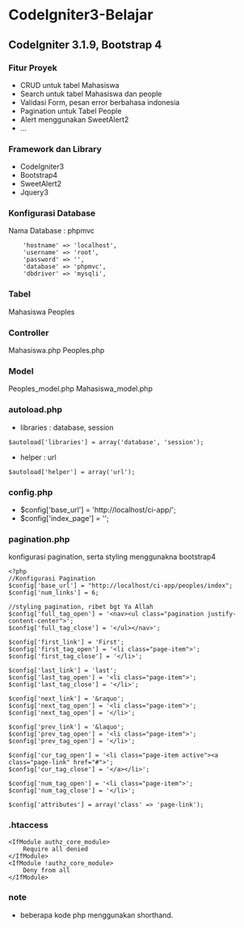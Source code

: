 # CodeIgniter3-Belajar

## CodeIgniter 3.1.9, Bootstrap 4

### Fitur Proyek
* CRUD untuk tabel Mahasiswa
* Search untuk tabel Mahasiswa dan people
* Validasi Form, pesan error berbahasa indonesia
* Pagination untuk Tabel People
* Alert menggunakan SweetAlert2
* ...

### Framework dan Library
* CodeIgniter3
* Bootstrap4
* SweetAlert2
* Jquery3

### Konfigurasi Database
Nama Database : phpmvc
```
	'hostname' => 'localhost',
	'username' => 'root',
	'password' => '',
	'database' => 'phpmvc',
	'dbdriver' => 'mysqli',
```

### Tabel
Mahasiswa
Peoples

### Controller
Mahasiswa.php
Peoples.php

### Model
Peoples_model.php
Mahasiswa_model.php

### autoload.php
* libraries : database, session
```
$autoload['libraries'] = array('database', 'session');
```
* helper : url
```
$autoload['helper'] = array('url');
```

### config.php
* $config['base_url'] = 'http://localhost/ci-app/';
* $config['index_page'] = ''; 

### pagination.php
konfigurasi pagination, serta styling menggunakna bootstrap4
```
<?php
//Konfigurasi Pagination
$config['base_url'] = "http://localhost/ci-app/peoples/index";
$config['num_links'] = 6;

//styling pagination, ribet bgt Ya Allah
$config['full_tag_open'] = '<nav><ul class="pagination justify-content-center">';
$config['full_tag_close'] = '</ul></nav>';

$config['first_link'] = 'First';
$config['first_tag_open'] = '<li class="page-item">';
$config['first_tag_close'] = '</li>';

$config['last_link'] = 'last';
$config['last_tag_open'] = '<li class="page-item">';
$config['last_tag_close'] = '</li>';

$config['next_link'] = '&raquo';
$config['next_tag_open'] = '<li class="page-item">';
$config['next_tag_open'] = '</li>';

$config['prev_link'] = '&laquo';
$config['prev_tag_open'] = '<li class="page-item">';
$config['prev_tag_open'] = '</li>';

$config['cur_tag_open'] = '<li class="page-item active"><a class="page-link" href="#">';
$config['cur_tag_close'] = '</a></li>';

$config['num_tag_open'] = '<li class="page-item">';
$config['num_tag_close'] = '</li>';

$config['attributes'] = array('class' => 'page-link');
```

### .htaccess
```
<IfModule authz_core_module>
    Require all denied
</IfModule>
<IfModule !authz_core_module>
    Deny from all
</IfModule>
```

### note
* beberapa kode php menggunakan shorthand.
